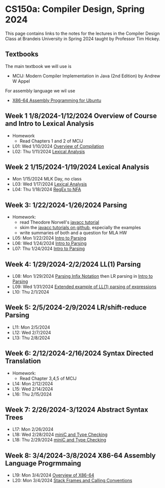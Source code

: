 # CS150a: Compiler Design, Spring 2024
This page contains links to the notes for the lectures 
in the Compiler Design Class at Brandeis University in Spring 2024 
taught by Professor Tim Hickey.

## Textbooks
The main textbook we will use is
* MCIJ: Modern Compiler Implementation in Java (2nd Edition) by Andrew W Appel

For assembly language we wil use
* [X86-64 Assembly Programming for Ubuntu](http://www.egr.unlv.edu/~ed/assembly64.pdf)

## Week 1 1/8/2024-1/12/2024  Overview of Course and Intro to Lexical Analysis
* Homework
  * Read Chapters 1 and 2 of MCIJ
* L01: Wed 1/10/2024 [Overview of Compilation](../notes/intro/overview.md)
* L02: Thu 1/11/2024 [Lexical Analysis](../notes/lex/overview.md)

## Week 2 1/15/2024-1/19/2024 Lexical Analysis
* Mon 1/15/2024 MLK Day, no class
* L03: Wed 1/17/2024 [Lexical Analysis](../notes/lex/overview.md)
* L04: Thu 1/18/2024 [RegEx to NFA](../notes/lex/regex2nfa.md)

## Week 3: 1/22/2024-1/26/2024 Parsing
* Homework:
    * read Theodore Norvell's [javacc tutorial](https://www.engr.mun.ca/~theo/JavaCC-Tutorial/)
    * skim the [javacc tutorials on github](https://github.com/javacc/javacc/blob/master/docs/tutorials/index.md), especially the examples
    * write summaries of both and a question for MLA HW
* L05: Mon 1/22/2024 [Intro to Parsing](../notes/parsing/overview.md)
* L06: Wed 1/24/2024 [Intro to Parsing](../notes/parsing/overview.md)
* L07: Thu 1/24/2024 [Intro to Parsing](../notes/parsing/overview.md)

## Week 4: 1/29/2024-2/2/2024 LL(1) Parsing
* L08: Mon 1/29/2024 [Parsing Infix Notation](../notes/parsing/OperatorGrammars.md) then LR parsing in [Intro to Parsing](../notes/parsing/overview.md)
* L09: Wed 1/31/2024 [Extended example of LL(1) parsing of expressions](../notes/parsing/expressionDemo.md)
* L10: Thu 2/1/2024

## Week 5: 2/5/2024-2/9/2024 LR/shift-reduce Parsing
* L11: Mon 2/5/2024
* L12: Wed 2/7/2024
* L13: Thu 2/8/2024

## Week 6: 2/12/2024-2/16/2024 Syntax Directed Translation
* Homework:
  * Read Chapter 3,4,5 of MCIJ
* L14: Mon 2/12/2024
* L15: Wed 2/14/2024
* L16: Thu 2/15/2024

## Week 7: 2/26/2024-3/12024  Abstract Syntax Trees
* L17: Mon 2/26/2024
* L18: Wed 2/28/2024 [miniC and Type Checking](../notes/ast/README.md)
* L18: Thu 2/29/2024 [miniC and Type Checking](../notes/ast/RERADME.md)

## Week 8: 3/4/2024-3/8/2024  X86-64 Assembly Language Progrmmaing
* L19: Mon 3/4/2024 [Overview of X86-64](../notes/assembly/README.md)
* L20: Mon 3/4/2024 [Stack Frames and Calling Conventions](../notes/assembly/README.md)




